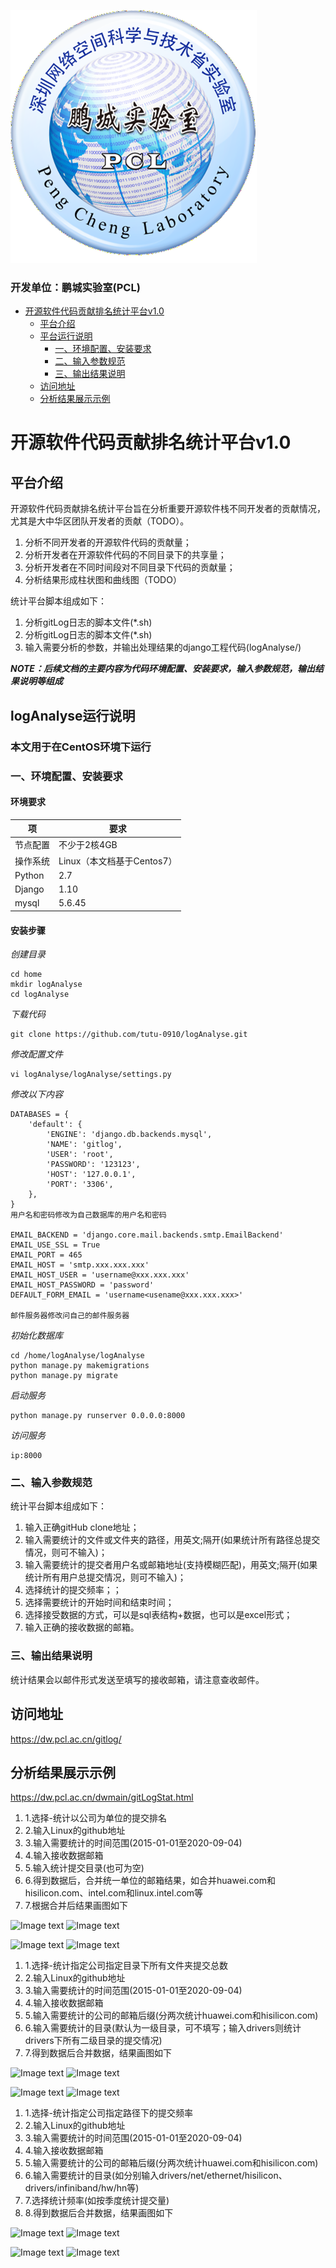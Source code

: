 
![](https://github.com/tutu-0910/logAnalyse/blob/master/logAnalyse/gitlogStatic/img/favicon.ico)<br>

### 开发单位：鹏城实验室(PCL)


- [ 开源软件代码贡献排名统计平台v1.0 ](#head1)
	- [ 平台介绍](#head2)
	- [ 平台运行说明](#head3)
		- [ 一、环境配置、安装要求](#head5)
		- [ 二、输入参数规范](#head10)
		- [ 三、输出结果说明](#head14)
	- [ 访问地址](#head18)
	- [ 分析结果展示示例](#head19)



# <span id="head1">开源软件代码贡献排名统计平台v1.0</span>

## <span id="head2"> 平台介绍</span>

开源软件代码贡献排名统计平台旨在分析重要开源软件栈不同开发者的贡献情况，尤其是大中华区团队开发者的贡献（TODO）。

1. 分析不同开发者的开源软件代码的贡献量；
2. 分析开发者在开源软件代码的不同目录下的共享量；
3. 分析开发者在不同时间段对不同目录下代码的贡献量；
4. 分析结果形成柱状图和曲线图（TODO）

统计平台脚本组成如下：

1. 分析gitLog日志的脚本文件(*.sh)
2. 分析gitLog日志的脚本文件(*.sh)
3. 输入需要分析的参数，并输出处理结果的django工程代码(logAnalyse/)
	


***NOTE：后续文档的主要内容为代码环境配置、安装要求，输入参数规范，输出结果说明等组成***

## <span id="head3"> logAnalyse运行说明</span>

### <span id="head4"> 本文用于在CentOS环境下运行</span>

### <span id="head5"> 一、环境配置、安装要求</span>


#### 环境要求

项 | 要求
---|---
节点配置 | 不少于2核4GB
操作系统 | Linux（本文档基于Centos7）
Python | 2.7
Django | 1.10
mysql  | 5.6.45


#### 安装步骤
*创建目录*

```
cd home
mkdir logAnalyse
cd logAnalyse
```

*下载代码*

```
git clone https://github.com/tutu-0910/logAnalyse.git
```

*修改配置文件*

```
vi logAnalyse/logAnalyse/settings.py
```

*修改以下内容*

```
DATABASES = {
    'default': {
        'ENGINE': 'django.db.backends.mysql',
        'NAME': 'gitlog',
        'USER': 'root',
        'PASSWORD': '123123',
        'HOST': '127.0.0.1',
        'PORT': '3306',
    },
}
用户名和密码修改为自己数据库的用户名和密码

EMAIL_BACKEND = 'django.core.mail.backends.smtp.EmailBackend'
EMAIL_USE_SSL = True
EMAIL_PORT = 465
EMAIL_HOST = 'smtp.xxx.xxx.xxx'
EMAIL_HOST_USER = 'username@xxx.xxx.xxx'
EMAIL_HOST_PASSWORD = 'password'
DEFAULT_FORM_EMAIL = 'username<usename@xxx.xxx.xxx>'

邮件服务器修改问自己的邮件服务器

```

*初始化数据库*

```
cd /home/logAnalyse/logAnalyse
python manage.py makemigrations
python manage.py migrate
```

*启动服务*

```
python manage.py runserver 0.0.0.0:8000
```
*访问服务*
```
ip:8000
```
### <span id="head10"> 二、输入参数规范</span>

统计平台脚本组成如下：

1. 输入正确gitHub clone地址；
2. 输入需要统计的文件或文件夹的路径，用英文;隔开(如果统计所有路径总提交情况，则可不输入)；
3. 输入需要统计的提交者用户名或邮箱地址(支持模糊匹配)，用英文;隔开(如果统计所有用户总提交情况，则可不输入)；
4. 选择统计的提交频率；；
5. 选择需要统计的开始时间和结束时间；
6. 选择接受数据的方式，可以是sql表结构+数据，也可以是excel形式；
7. 输入正确的接收数据的邮箱。

### <span id="head14"> 三、输出结果说明</span>

统计结果会以邮件形式发送至填写的接收邮箱，请注意查收邮件。


## <span id="head18">访问地址</span>
https://dw.pcl.ac.cn/gitlog/
## <span id="head19">分析结果展示示例</span>
https://dw.pcl.ac.cn/dwmain/gitLogStat.html



1. 1.选择-统计以公司为单位的提交排名
2. 2.输入Linux的github地址
3. 3.输入需要统计的时间范围(2015-01-01至2020-09-04)
4. 4.输入接收数据邮箱
5. 5.输入统计提交目录(也可为空)
6. 6.得到数据后，合并统一单位的邮箱结果，如合并huawei.com和hisilicon.com、intel.com和linux.intel.com等
7. 7.根据合并后结果画图如下

![Image text](https://dw.pcl.ac.cn/dwmain/asset/images/1.png)
![Image text](https://dw.pcl.ac.cn/dwmain/asset/images/1-1.png)

![Image text](https://dw.pcl.ac.cn/dwmain/asset/images/2.png)
![Image text](https://dw.pcl.ac.cn/dwmain/asset/images/2-2.png)

1. 1.选择-统计指定公司指定目录下所有文件夹提交总数
2. 2.输入Linux的github地址
3. 3.输入需要统计的时间范围(2015-01-01至2020-09-04)
4. 4.输入接收数据邮箱
5. 5.输入需要统计的公司的邮箱后缀(分两次统计huawei.com和hisilicon.com)
6. 6.输入需要统计的目录(默认为一级目录，可不填写；输入drivers则统计drivers下所有二级目录的提交情况)
7. 7.得到数据后合并数据，结果画图如下

![Image text](https://dw.pcl.ac.cn/dwmain/asset/images/3-1.png)
![Image text](https://dw.pcl.ac.cn/dwmain/asset/images/3-3.png)

![Image text](https://dw.pcl.ac.cn/dwmain/asset/images/4.png)
![Image text](https://dw.pcl.ac.cn/dwmain/asset/images/4-4.png)

1. 1.选择-统计指定公司指定路径下的提交频率
2. 2.输入Linux的github地址
3. 3.输入需要统计的时间范围(2015-01-01至2020-09-04)
4. 4.输入接收数据邮箱
5. 5.输入需要统计的公司的邮箱后缀(分两次统计huawei.com和hisilicon.com)
6. 6.输入需要统计的目录(如分别输入drivers/net/ethernet/hisilicon、drivers/infiniband/hw/hn等)
7. 7.选择统计频率(如按季度统计提交量)
8. 8.得到数据后合并数据，结果画图如下

![Image text](https://dw.pcl.ac.cn/dwmain/asset/images/5.png)
![Image text](https://dw.pcl.ac.cn/dwmain/asset/images/5-5.png)

![Image text](https://dw.pcl.ac.cn/dwmain/asset/images/6.png)
![Image text](https://dw.pcl.ac.cn/dwmain/asset/images/6-6.png)
